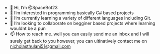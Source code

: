 - 👋 Hi, I’m @SpaceBot23
- 👀 I’m interested in programming basically C# based projects
- 🌱 I’m currently learning a variety of different languages including Git.
- 💞️ I’m looking to collaborate on begginer based projects where learning wouldnt be a pun 
- 📫 How to reach me..well you can easily send me an inbox and I will surely get back to you however, 
      you can ultinatively contact me on nicholasthulani51@gmail.com 

<!---
SpaceBot23/SpaceBot23 is a ✨ special ✨ repository because its `README.md` (this file) appears on your GitHub profile.
You can click the Preview link to take a look at your changes.
---> 

